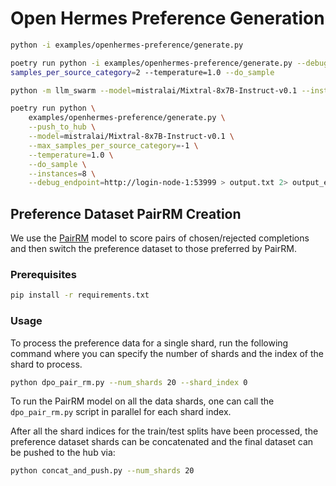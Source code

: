 
# Open Hermes Preference Generation

```bash
python -i examples/openhermes-preference/generate.py

poetry run python -i examples/openhermes-preference/generate.py --debug_endpoint=http://26.0.165.38:47768 --push_to_hub --model=mistralai/Mixtral-8x7B-Instruct-v0.1 --max_
samples_per_source_category=2 --temperature=1.0 --do_sample
```

```bash
python -m llm_swarm --model=mistralai/Mixtral-8x7B-Instruct-v0.1 --instances 8

poetry run python \
    examples/openhermes-preference/generate.py \
    --push_to_hub \
    --model=mistralai/Mixtral-8x7B-Instruct-v0.1 \
    --max_samples_per_source_category=-1 \
    --temperature=1.0 \
    --do_sample \
    --instances=8 \
    --debug_endpoint=http://login-node-1:53999 > output.txt 2> output_error.txt
```

## Preference Dataset PairRM Creation

We use the [PairRM](https://huggingface.co/llm-blender/PairRM) model to score pairs of chosen/rejected completions and then switch the preference dataset to those preferred by PairRM.

### Prerequisites

```bash
pip install -r requirements.txt
```

### Usage

To process the preference data for a single shard, run the following command where you can specify the number of shards and the index of the shard to process.

```bash
python dpo_pair_rm.py --num_shards 20 --shard_index 0
```

To run the PairRM model on all the data shards, one can call the `dpo_pair_rm.py` script in parallel for each shard index.


After all the shard indices for the train/test splits have been processed, the preference dataset shards can be concatenated and the final dataset can be pushed to the hub via:

```bash
python concat_and_push.py --num_shards 20
```
